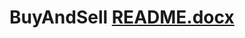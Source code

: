 # BuyAndSell [README.docx](https://github.com/lozevBogdan/Buy8Sell-deployment/files/9306978/BuyAndSell.README.docx)

